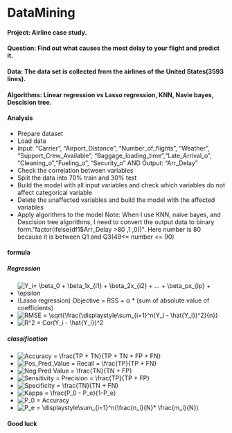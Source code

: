 # DataMining
#### Project: Airline case study. 
#### Question: Find out what causes the most delay to your flight and predict it.
#### Data: The data set is collected from the airlines of the United States(3593 lines).
#### Algorithms: Linear regression vs Lasso regression, KNN, Navie bayes, Descision tree.
#### Analysis
- Prepare dataset
- Load data
- Input: “Carrier”, “Airport_Distance”, “Number_of_flights”, “Weather”, “Support_Crew_Available”, “Baggage_loading_time”,“Late_Arrival_o”, “Cleaning_o”,“Fueling_o”, “Security_o” AND Output: “Arr_Delay”
- Check the correlation between variables
- Split the data into 70% train and 30% test  
- Build the model with all input variables and check which variables do not affect categorical variable
- Delete the unaffected variables and build the model with the affected variables
- Apply algorithms to the model
Note: When I use KNN, naive bayes, and Descision tree algorithms, I need to convert the output data to binary form."factor(ifelse(df1$Arr_Delay >80 ,1 ,0))". Here number is 80 because it is between Q1 and Q3(49<= number <= 90)
#### formula
##### Regression 
- <img src="https://latex.codecogs.com/svg.image?&space;Y_i=&space;\beta_0&space;&plus;&space;\beta_1x_{i1}&space;&plus;&space;\beta_2x_{i2}&space;&plus;&space;...&space;&plus;&space;\beta_px_{ip}&space;&plus;&space;\epsilon" title=" Y_i= \beta_0 + \beta_1x_{i1} + \beta_2x_{i2} + ... + \beta_px_{ip} + \epsilon" />
- (Lasso regression) Objective = RSS + α * (sum of absolute value of coefficients)  
- <img src="https://latex.codecogs.com/svg.image?RMSE&space;=&space;\sqrt{\frac{\displaystyle\sum_{i=1}^n(Y_i&space;-&space;\hat{Y_i})^2}{n}}" title="RMSE = \sqrt{\frac{\displaystyle\sum_{i=1}^n(Y_i - \hat{Y_i})^2}{n}}" />
- <img src="https://latex.codecogs.com/svg.image?R^2&space;=&space;Cor(Y_i&space;-&space;\hat{Y_i})^2" title="R^2 = Cor(Y_i - \hat{Y_i})^2" />
##### classification
- <img src="https://latex.codecogs.com/svg.image?Accuracy&space;=&space;\frac{TP&space;&plus;&space;TN}{TP&space;&plus;&space;TN&space;&plus;&space;FP&space;&plus;&space;FN}&space;" title="Accuracy = \frac{TP + TN}{TP + TN + FP + FN} " />
- <img src="https://latex.codecogs.com/svg.image?Pos_Pred_Value&space;&space;=&space;Recall&space;=&space;\frac{TP}{TP&space;&plus;&space;FN}&space;" title="Pos_Pred_Value = Recall = \frac{TP}{TP + FN} " />
- <img src="https://latex.codecogs.com/svg.image?Neg&space;Pred&space;Value&space;=&space;\frac{TN}{TN&space;&plus;&space;FP}" title="Neg Pred Value = \frac{TN}{TN + FP}" />
- <img src="https://latex.codecogs.com/svg.image?Sensitivity&space;=&space;Precision&space;=&space;\frac{TP}{TP&space;&plus;&space;FP}" title="Sensitivity = Precision = \frac{TP}{TP + FP}" />
- <img src="https://latex.codecogs.com/svg.image?Specificity&space;=&space;\frac{TN}{TN&space;&plus;&space;FN}&space;" title="Specificity = \frac{TN}{TN + FN} " />
- <img src="https://latex.codecogs.com/svg.image?Kappa&space;=&space;\frac{P_0&space;-&space;P_e}{1-P_e}" title="Kappa = \frac{P_0 - P_e}{1-P_e}" />
- <img src="https://latex.codecogs.com/svg.image?P_0&space;=&space;Accuracy&space;" title="P_0 = Accuracy " />
- <img src="https://latex.codecogs.com/svg.image?P_e&space;=&space;\displaystyle\sum_{i=1}^n(\frac{n_i}{N}*&space;\frac{m_i}{N})" title="P_e = \displaystyle\sum_{i=1}^n(\frac{n_i}{N}* \frac{m_i}{N})" />
#### Good luck

